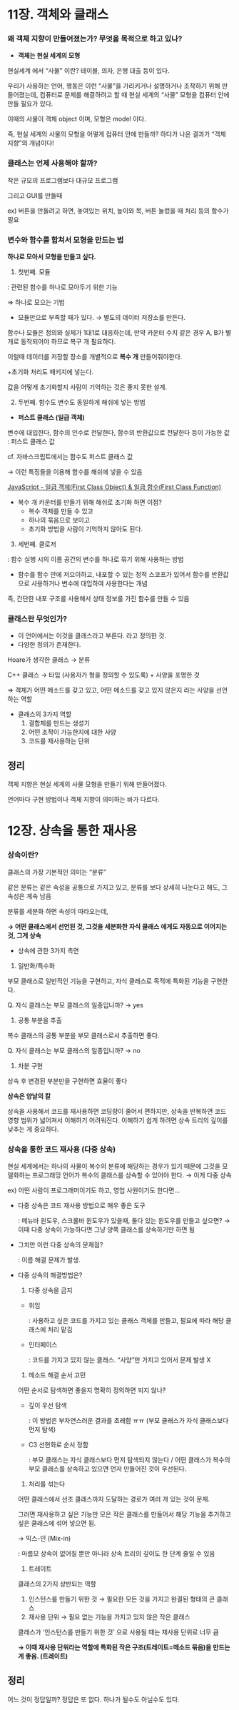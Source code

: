 # 11장. 객체와 클래스

### 왜 객체 지향이 만들어졌는가? 무엇을 목적으로 하고 있나?

- **객체는 현실 세계의 모형**

현실세계 에서 “사물” 이란? 테이블, 의자, 은행 대출 등이 있다.

우리가 사용하는 언어, 행동은 이런 “사물”을 가리키거나 설명하거나 조작하기 위해 만들어졌는데, 컴퓨터로 문제를 해결하려고 할 때 현실 세계의 “사물” 모형을 컴퓨터 안에 만들 필요가 있다.

이때의 사물이 객체 object 이며, 모형은 model 이다.

즉, 현실 세계의 사물의 모형을 어떻게 컴퓨터 안에 만들까? 하다가 나온 결과가 “객체 지향”의 개념이다!

### 클래스는 언제 사용해야 할까?

작은 규모의 프로그램보다 대규모 프로그램

그리고 GUI를 만들때 

ex) 버튼을 만들려고 하면, 놓여있는 위치, 높이와 목, 버튼 눌렀을 때 처리 등의 함수가 필요

### 변수와 함수를 합쳐서 모형을 만드는 법

**하나로 모아서 모형을 만들고 싶다.**

1) 첫번째. 모듈 

: 관련된 함수를 하나로 모아두기 위한 기능 

⇒ 하나로 모으는 기법

- 모듈만으로 부족할 때가 있다. → 별도의 데이터 저장소를 만든다.

함수나 모듈은 정의와 실체가 1대1로 대응하는데, 만약 카운터 수치 같은 경우 A, B가 별개로 동작되어야 하므로 복구 개 필요하다.

이럴때 데이터를 저장할 장소를 개별적으로 **복수 개** 만들어줘야한다.

+초기화 처리도 패키지에 넣는다.

값을 어떻게 초기화할지 사람이 기억하는 것은 좋지 못한 설계. 

2) 두번째. 함수도 변수도 동일하게 해쉬에 넣는 방법

- **퍼스트 클래스 (일급 객체)**

변수에 대입한다, 함수의 인수로 전달한다, 함수의 반환값으로 전달한다 등이 가능한 값 : 퍼스트 클래스 값

cf. 자바스크립트에서는 함수도 퍼스트 클래스 값

→ 이런 특징들을 이용해 함수를 해쉬에 넣을 수 있음

[JavaScript - 일급 객체(First Class Object) & 일급 함수(First Class Function)](https://bitkunst.tistory.com/entry/JavaScript-일급-객체First-Class-Object-일급-함수First-Class-Function)

- 복수 개 카운터를 만들기 위해 해쉬로 초기화 하면 이점?
    - 복수 객체를 만들 수 있고
    - 하나의 묶음으로 보이고
    - 초기화 방법을 사람이 기억하지 않아도 된다.

3) 세번째. 클로저 

: 함수 실행 시의 이름 공간의 변수를 하나로 묶기 위해 사용하는 방법 

- 함수를 함수 안에 저으이하고, 내포할 수 있는 정적 스코프가 있어서 함수를 반환값으로 사용하거나 변수에 대입하여 사용한다는 개념

즉, 간단한 내포 구조를 사용해서 상태 정보를 가진 함수를 만들 수 있음

### 클래스란 무엇인가?

- 이 언어에서는 이것을 클래스라고 부른다. 라고 정의한 것.
- 다양한 정의가 존재한다.

Hoare가 생각한 클래스 → 분류

C++ 클래스 → 타입 (사용자가 형을 정의할 수 있도록) + 사양을 포명한 것

⇒ 객체가 어떤 메소드를 갖고 있고, 어떤 메소드를 갖고 있지 않은지 라는 사양을 선언하는 역할

- 클래스의 3가지 역할
    1. 결합체를 만드는 생성기
    2. 어떤 조작이 가능한지에 대한 사양
    3. 코드를 재사용하는 단위

## 정리

객체 지향은 현실 세계의 사물 모형을 만들기 위해 만들어졌다.

언어마다 구현 방법이나 객체 지향이 의미하는 바가 다르다.

# 12장. 상속을 통한 재사용

### 상속이란?

클래스의 가장 기본적인 의미는 “분류”

같은 분류는 같은 속성을 공통으로 가지고 있고, 분류를 보다 상세히 나눈다고 해도, 그 속성은 계속 남음

분류를 세분화 하면 속성이 따라오는데, 

**→ 어떤 클래스에서 선언된 것, 그것을 세분화한 자식 클래스 에게도 자동으로 이어지는 것, 그게 상속**

- 상속에 관한 3가지 측면
1. 일반화/특수화

부모 클래스로 일반적인 기능을 구현하고, 자식 클래스로 목적에 특화된 기능을 구현한다.

Q. 자식 클래스는 부모 클래스의 일종입니까? → yes

1. 공통 부분을 추출

복수 클래스의 공통 부분을 부모 클래스로서 추출하면 좋다.

Q. 자식 클래스는 부모 클래스의 일종입니까? → no 

1. 차분 구현

상속 후 변경된 부분만을 구현하면 효율이 좋다

**상속은 양날의 칼**

상속을 사용해서 코드를 재사용하면 코딩량이 줄어서 편하지만, 상속을 반복하면 코드 영향 범위가 넓어져서 이해하기 어려워진다. 이해하기 쉽게 하려면 상속 트리의 깊이를 낮추는 게 중요하다.

### 상속을 통한 코드 재사용 (다중 상속)

현실 세계에서는 하나의 사물이 복수의 분류에 해당하는 경우가 있기 때문에 그것을 모델화하는 프로그래밍 언어가 복수의 클래스를 상속할 수 있어야 한다. → 이게 다중 상속

ex) 어떤 사람이 프로그래머이기도 하고, 영업 사원이기도 한다면…

- 다중 상속은 코드 재사용 방법으로 매우 좋은 도구
    
    : 메뉴바 윈도우, 스크롤바 윈도우가 있을때, 둘다 있는 윈도우를 만들고 싶으면? → 이때 다중 상속이 가능하다면 그냥 양쪽 클래스를 상속하기만 하면 됨 
    
- 그치만 이런 다중 상속의 문제점?
    
    : 이름 해결 문제가 발생. 
    
- 다중 상속의 해결방법은?
    1. 다중 상속을 금지 
    - 위임
        
        : 사용하고 싶은 코드를 가지고 있는 클래스 객체를 만들고, 필요에 따라 해당 클래스에 처리 맡김 
        
    - 인터페이스
        
        : 코드를 가지고 있지 않는 클래스. “사양”만 가지고 있어서 문제 발생 X
        
    1. 메소드 해결 순서 고민
    
    어떤 순서로 탐색하면 좋을지 명확히 정의하면 되지 않나?
    
    - 깊이 우선 탐색
        
        : 이 방법은 부자연스러운 결과를 초래함 ㅠㅠ (부모 클래스가 자식 클래스보다 먼저 탐색)
        
    - C3 선현화로 순서 정함
        
        : 부모 클래스는 자식 클래스보다 먼저 탐색되지 않는다 / 어떤 클래스가 복수의 부모 클래스를 상속하고 있으면 먼저 만들어진 것이 우선된다.
        
    1. 처리를 섞는다
    
    어떤 클래스에서 선조 클래스까지 도달하는 경로가 여러 개 있는 것이 문제.
    
    그러면 재사용하고 싶은 기능만 모은 작은 클래스를 만들어서 해당 기능을 추가하고 싶은 클래스에 섞어 넣으면 됨.
    
    → 믹스-인 (Mix-in)
    
    : 마름모 상속이 없어질 뿐만 아니라 상속 트리의 깊이도 한 단계 줄일 수 있음
    
    1. 트레이트
    
    클래스의 2가지 상반되는 역할
    
    1. 인스턴스를 만들기 위한 것 → 필요한 모든 것을 가지고 완결된 형태의 큰 클래스
    2. 재사용 단위 → 필요 없는 기능을 가지고 있지 않은 작은 클래스
    
    클래스가 ‘인스턴스를 만들기 위한 것’ 으로 사용될 때는 재사용 단위로 너무 큼
    
    **→ 이때 재사용 단위라는 역할에 특화된 작은 구조(트레이트=메소드 묶음)을 만드는 게 좋음. (트레이트)** 
    

## 정리

어느 것이 정답일까? 정답은 또 없다. 하나가 될수도 아닐수도 있다.